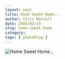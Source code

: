 ```yaml
---
layout: post
title: Home Sweet Home...
author: Chris Metcalf
date: 2004/03/19
slug: home-sweet-home
category: 
tags: [ photoblog ]
---
```


<img src="/uploads//Set68_02.jpg" alt="Home Sweet Home..." />
